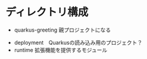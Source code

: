 # ディレクトリ構成

- quarkus-greeting 親プロジェクトになる
 + deployment　Quarkusの読み込み用のプロジェクト？
 + runtime    拡張機能を提供するモジュール